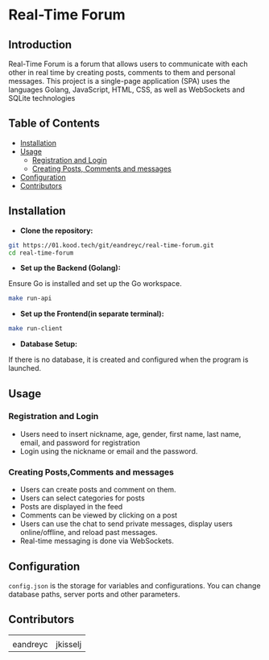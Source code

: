 

# Real-Time Forum

## Introduction

Real-Time Forum is a forum that allows users to communicate with each other in real time by creating posts, comments to them and personal messages. This project is a single-page application (SPA) uses the languages ​​Golang, JavaScript, HTML, CSS, as well as WebSockets and SQLite technologies

## Table of Contents
- [Installation](#installation)
- [Usage](#usage)
  - [Registration and Login](#registration-and-login)
  - [Creating Posts, Comments and messages](#creating-posts-comments-and-messages)
- [Configuration](#configuration)
- [Contributors](#contributors)


## Installation

- **Clone the repository:**

```bash
git https://01.kood.tech/git/eandreyc/real-time-forum.git
cd real-time-forum
```

- **Set up the Backend (Golang):**

Ensure Go is installed and set up the Go workspace.

```bash
make run-api
```

- **Set up the Frontend(in separate terminal):**

```bash
make run-client
```

- **Database Setup:**

If there is no database, it is created and configured when the program is launched.

## Usage

### Registration and Login

- Users need to insert nickname, age, gender, first name, last name, email, and password for registration
- Login using  the nickname or email and the password.

### Creating Posts,Comments and messages

- Users can create posts and comment on them.
- Users can select categories for posts
- Posts are displayed in the feed
- Comments can be viewed by clicking on a post
- Users can use the chat to send private messages, display users online/offline, and reload past messages.
- Real-time messaging is done via WebSockets.

## Configuration

`config.json` is the storage for variables and configurations. You can change database paths, server ports and other parameters.

## Contributors

<div align="center">
  <table>
    <tbody><tr>
      <td align="center"><a href="https://01.kood.tech/git/eandreyc" rel="nofollow"></a></td>
      <td align="center"><a href="https://01.kood.tech/git/jkisselj" rel="nofollow"></a></td>
    </tr>
    <tr>
      <td align="center">eandreyc</td>
      <td align="center">jkisselj</td>
    </tr>
  </tbody></table>
</div>
